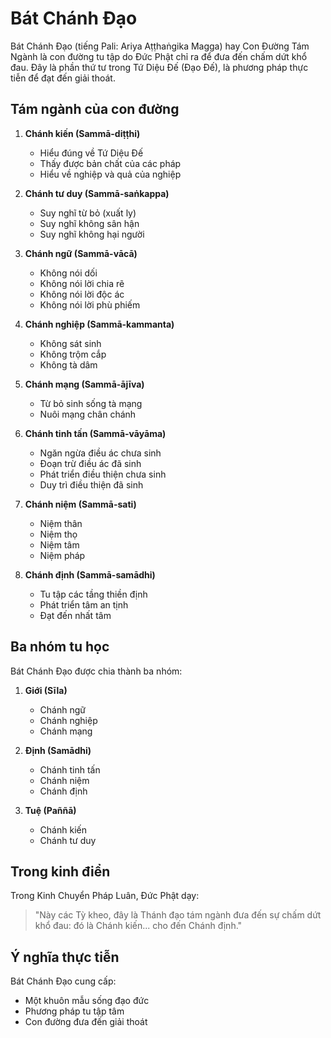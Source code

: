 # Bát Chánh Đạo

Bát Chánh Đạo (tiếng Pali: Ariya Aṭṭhaṅgika Magga) hay Con Đường Tám Ngành là con đường tu tập do Đức Phật chỉ ra để đưa đến chấm dứt khổ đau. Đây là phần thứ tư trong Tứ Diệu Đế (Đạo Đế), là phương pháp thực tiễn để đạt đến giải thoát.

## Tám ngành của con đường

1. **Chánh kiến (Sammā-diṭṭhi)**
   - Hiểu đúng về Tứ Diệu Đế
   - Thấy được bản chất của các pháp
   - Hiểu về nghiệp và quả của nghiệp

2. **Chánh tư duy (Sammā-saṅkappa)**
   - Suy nghĩ từ bỏ (xuất ly)
   - Suy nghĩ không sân hận
   - Suy nghĩ không hại người

3. **Chánh ngữ (Sammā-vācā)**
   - Không nói dối
   - Không nói lời chia rẽ
   - Không nói lời độc ác
   - Không nói lời phù phiếm

4. **Chánh nghiệp (Sammā-kammanta)**
   - Không sát sinh
   - Không trộm cắp
   - Không tà dâm

5. **Chánh mạng (Sammā-ājīva)**
   - Từ bỏ sinh sống tà mạng
   - Nuôi mạng chân chánh

6. **Chánh tinh tấn (Sammā-vāyāma)**
   - Ngăn ngừa điều ác chưa sinh
   - Đoạn trừ điều ác đã sinh
   - Phát triển điều thiện chưa sinh
   - Duy trì điều thiện đã sinh

7. **Chánh niệm (Sammā-sati)**
   - Niệm thân
   - Niệm thọ
   - Niệm tâm
   - Niệm pháp

8. **Chánh định (Sammā-samādhi)**
   - Tu tập các tầng thiền định
   - Phát triển tâm an tịnh
   - Đạt đến nhất tâm

## Ba nhóm tu học

Bát Chánh Đạo được chia thành ba nhóm:

1. **Giới (Sīla)**
   - Chánh ngữ
   - Chánh nghiệp
   - Chánh mạng

2. **Định (Samādhi)**
   - Chánh tinh tấn
   - Chánh niệm
   - Chánh định

3. **Tuệ (Paññā)**
   - Chánh kiến
   - Chánh tư duy

## Trong kinh điển

Trong Kinh Chuyển Pháp Luân, Đức Phật dạy:

> "Này các Tỳ kheo, đây là Thánh đạo tám ngành đưa đến sự chấm dứt khổ đau: đó là Chánh kiến... cho đến Chánh định."

## Ý nghĩa thực tiễn

Bát Chánh Đạo cung cấp:
- Một khuôn mẫu sống đạo đức
- Phương pháp tu tập tâm
- Con đường đưa đến giải thoát
